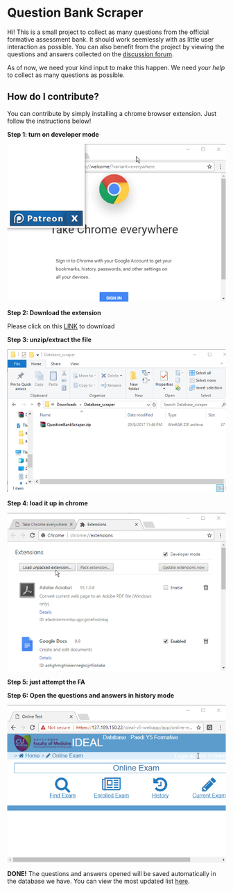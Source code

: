 # Question Bank Scraper

Hi! This is a small project to collect as many questions from the official formative assessment bank. It should work seemlessly with as little user interaction as possible. You can also benefit from the project by viewing the questions and answers collected on the [discussion forum](https://doplgangr.github.io/databasescraper/question.html).

As of now, we need your kind input to make this happen. We need _your help_ to collect as many questions as possible.

## How do I contribute?
You can contribute by simply installing a chrome browser extension. Just follow the instructions below!

**Step 1: turn on developer mode**

![](install_step1.gif)

**Step 2: Download the extension**

Please click on this [LINK](QuestionBankScraper.zip) to download

**Step 3: unzip/extract the file**

![](install_step3.gif)

**Step 4: load it up in chrome**

![](install_step4.gif)

**Step 5: just attempt the FA**

**Step 6: Open the questions and answers in history mode**

![](install_step6.gif)

**DONE!**
The questions and answers opened will be saved automatically in the database we have. You can view the most updated list [here](question.html).
